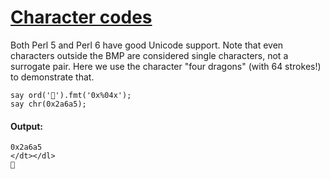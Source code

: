 [1]: http://rosettacode.org/wiki/Character_codes

# [Character codes][1]

Both Perl 5 and Perl 6 have good Unicode support. Note that even characters outside the BMP are considered single characters, not a surrogate pair. Here we use the character "four dragons" (with 64 strokes!) to demonstrate that.

```perl6
say ord('𪚥').fmt('0x%04x');
say chr(0x2a6a5);
```

#### Output:
```
0x2a6a5
</dt></dl>
𪚥
```